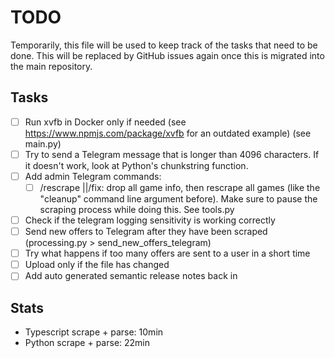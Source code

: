# TODO

Temporarily, this file will be used to keep track of the tasks that need to be done.
This will be replaced by GitHub issues again once this is migrated into the main repository.

## Tasks

- [ ] Run xvfb in Docker only if needed (see <https://www.npmjs.com/package/xvfb> for an outdated example) (see main.py)
- [ ] Try to send a Telegram message that is longer than 4096 characters. If it doesn't work, look at Python's chunkstring function.
- [ ] Add admin Telegram commands:
  - [ ] /rescrape ||/fix: drop all game info, then rescrape all games (like the "cleanup" command line argument before). Make sure to pause the scraping process while doing this. See tools.py
- [ ] Check if the telegram logging sensitivity is working correctly
- [ ] Send new offers to Telegram after they have been scraped (processing.py > send_new_offers_telegram)
- [ ] Try what happens if too many offers are sent to a user in a short time
- [ ] Upload only if the file has changed
- [ ] Add auto generated semantic release notes back in

## Stats

- Typescript scrape + parse: 10min
- Python scrape + parse: 22min
